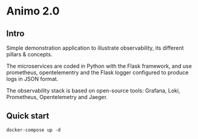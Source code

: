 # Animo 2.0

## Intro

Simple demonstration application to illustrate observability, its different pillars & concepts.

The microservices are coded in Python with the Flask framework, and use prometheus, opentelementry and the Flask logger configured to produce logs in JSON format.

The observability stack is based on open-source tools: Grafana, Loki, Prometheus, Opentelemetry and Jaeger.


## Quick start 

    docker-compose up -d
